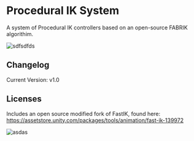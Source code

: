 # Procedural IK System
A system of Procedural IK controllers based on an open-source FABRIK algorithim.

![sdfsdfds](https://user-images.githubusercontent.com/128671881/234217587-68b09f7a-d4e4-4437-a9c7-ddaa4d327e3d.PNG)


## Changelog
Current Version: v1.0

## Licenses
Includes an open source modified fork of FastIK, found here: https://assetstore.unity.com/packages/tools/animation/fast-ik-139972

![asdas](https://user-images.githubusercontent.com/128671881/234217951-4fe8e988-b9f7-49fc-95ba-3460932ee917.PNG)
